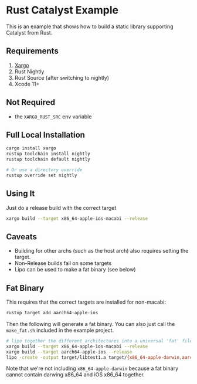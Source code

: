 # Rust Catalyst Example

This is an example that shows how to build a static library supporting Catalyst from Rust.

## Requirements

1. [Xargo](https://github.com/japaric/xargo)
2. Rust Nightly
3. Rust Source (after switching to nightly)
4. Xcode 11+

## Not Required
- the `XARGO_RUST_SRC` env variable

## Full Local Installation

``` bash
cargo install xargo
rustup toolchain install nightly
rustup toolchain default nightly

# Or use a directory override
rustup override set nightly
```

## Using It

Just do a release build with the correct target

``` bash
xargo build --target x86_64-apple-ios-macabi --release
```

## Caveats

- Building for other archs (such as the host arch) also requires setting the target.
- Non-Release builds fail on some targets
- Lipo can be used to make a fat binary (see below)

## Fat Binary

This requires that the correct targets are installed for non-macabi:

``` bash
rustup target add aarch64-apple-ios
```

Then the following will generate a fat binary. You can also just call the `make_fat.sh` included in the example project.

``` bash
# lipo together the different architectures into a universal 'fat' file
xargo build --target x86_64-apple-ios-macabi --release
xargo build --target aarch64-apple-ios --release
lipo -create -output target/libtest1.a target/{x86_64-apple-darwin,aarch64-apple-ios,x86_64-apple-darwin}/release/libtest1.a
```

Note that we're not including `x86_64-apple-darwin` because a fat binary cannot contain darwing x86_64 and iOS x86_64 together.
